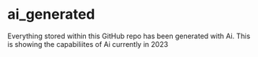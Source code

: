 # ai_generated

Everything stored within this GitHub repo has been generated with Ai. This is showing the capabiliites of Ai currently in 2023